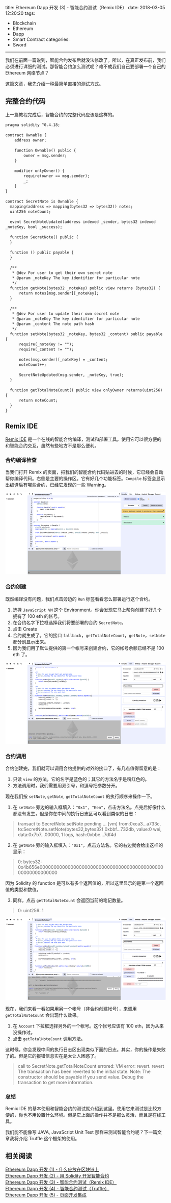 title: Ethereum Dapp 开发 (3) - 智能合约测试（Remix IDE）
date: 2018-03-05 12:20:20
tags:
  - Blockchain
  - Ethereum
  - Dapp
  - Smart Contract
categories:
  - Sword
---

我们在前面一篇说到，智能合约发布后就没法修改了。所以，在真正发布前，我们必须进行详细的测试。那智能合约怎么测试呢？难不成我们自己要部署一个自己的 Ethereum 网络节点？  

这篇文章，我先介绍一种最简单直接的测试方式。  

## 完整合约代码

上一篇教程完成后，智能合约的完整代码应该是这样的。  

```solidity
pragma solidity ^0.4.18;

contract Ownable {
    address owner;

    function Ownable() public {
        owner = msg.sender;
    }

    modifier onlyOwner() {
        require(owner == msg.sender);
        _;
    }
}

contract SecretNote is Ownable {
  mapping(address => mapping(bytes32 => bytes32)) notes;
  uint256 noteCount;

  event SecretNoteUpdated(address indexed _sender, bytes32 indexed _noteKey, bool _success);

  function SecretNote() public {
  }

  function () public payable {
  }

  /**
   * @dev For user to get their own secret note
   * @param _noteKey The key identifier for particular note
   */
  function getNote(bytes32 _noteKey) public view returns (bytes32) {
      return notes[msg.sender][_noteKey];
  }

  /**
   * @dev For user to update their own secret note
   * @param _noteKey The key identifier for particular note
   * @param _content The note path hash
   */
  function setNote(bytes32 _noteKey, bytes32 _content) public payable {
      require(_noteKey != "");
      require(_content != "");

      notes[msg.sender][_noteKey] = _content;
      noteCount++;

      SecretNoteUpdated(msg.sender, _noteKey, true);
  }

  function getTotalNoteCount() public view onlyOwner returns(uint256) {
      return noteCount;
  }
}
```

## Remix IDE

[Remix IDE]: https://remix.ethereum.org

[Remix IDE][] 是一个在线的智能合约编译，测试和部署工具。使用它可以很方便的和智能合约交互，虽然有些地方不是那么便利。  

### 合约编译检查

当我们打开 Remix 的页面，把我们的智能合约代码贴进去的时候，它已经会自动帮你编译代码。右侧是主要的操作区。它有好几个功能标签。`Compile` 标签会显示出编译后有哪些合约，已经它发现的一些 Warning。  

![Remix IDE - Compile](https://raw.githubusercontent.com/kenspirit/blog-cdn-data/master/Remix_compile_contract.png)  

### 合约创建  

既然编译没有问题，我们点击旁边的 `Run` 标签看看怎么部署运行这个合约。  

1. 选择 `JavaScript VM` 这个 Environment。你会发现它马上帮你创建了好几个拥有了 100 eth 的帐号。  
2. 在合约名字下拉框选择我们将要部署的合约 `SecretNote`。  
3. 点击 Create
4. 合约就生成了。它的接口 `fallback`，`getTotalNoteCount`，`getNote`，`setNote` 都分别显示出来。  
5. 因为我们用了默认提供的第一个帐号来创建合约，它的帐号余额已经不是 100 eth 了。  

![Remix IDE - Create](https://raw.githubusercontent.com/kenspirit/blog-cdn-data/master/Remix_create_contract.png)  

### 合约调用  

合约创建完，我们就可以调用合约提供的对外的接口了，有几点值得留意的是：  

1. 只读 `view` 的方法，它的名字是蓝色的；其它的方法名字是粉红色的。  
2. 方法调用时，我们需要用双引号，和逗号把参数分开。  

现在我们按 `setNote`, `getNote`, `getTotalNoteCount` 的执行顺序来操作一下。  

1. 在 `setNote` 旁边的输入框填入：`"0x1", "Ken"`，点击方法名。点完后好像什么都没有发生，但是你在中间的执行日志区可以看到类似的日志：  

>transact to SecretNote.setNote pending ... 
>[vm] from:0xca3...a733c, to:SecretNote.setNote(bytes32,bytes32) 0xbbf...732db, value:0 wei, data:0x7b7...00000, 1 logs, hash:0xbbe...7df4d

2. 在 `getNote` 旁的输入框填入：`"0x1"`，点击方法名。它的右边就会给出这样的显示：  

>0: bytes32: 0x4b656e0000000000000000000000000000000000000000000000000000000000

因为 Solidity 的 function 是可以有多个返回值的，所以这里显示的是第一个返回值的类型和数值。  

3. 同样，点击 `getTotalNoteCount` 会返回当前的笔记数量。  

>0: uint256: 1

![Remix IDE - Call](https://raw.githubusercontent.com/kenspirit/blog-cdn-data/master/Remix_call_contract.png)  

现在，我们来看一看如果用另一个帐号（非合约创建帐号），来调用 `getTotalNoteCount` 会出现什么效果。  

1. 在 `Account` 下拉框选择另外的一个帐号。这个帐号应该有 100 eth，因为从来没操作过。  
2. 点击 `getTotalNoteCount` 调用方法。  

这时候，你会发现中间的执行日志区出现类似下面的日志。其实，你的操作是失败了的。但是它的报错信息实在是太让人困惑了。  

>call to SecretNote.getTotalNoteCount errored: VM error: revert.
>revert  The transaction has been reverted to the initial state.
>Note: The constructor should be payable if you send value.  Debug the transaction to get more information. 

### 总结

Remix IDE 的基本使用和智能合约的测试就介绍到这里。使用它来测试是比较方便的，你也不用设置什么环境。但是它上面的操作并不是那么灵活，而且是在线工具。  

我们能不能像写 JAVA, JavaScript Unit Test 那样来测试智能合约呢？下一篇文章我将介绍 Truffle 这个框架的使用。  


## 相关阅读

[Ethereum Dapp 开发 (1) - 什么应放在区块链上]: http://www.thinkingincrowd.me/2018/02/25/dapp-development-1-what-should-be-in-blockchain/  
[Ethereum Dapp 开发 (2) - 用 Solidity 开发智能合约]: http://www.thinkingincrowd.me/2018/02/27/dapp-development-2-contract-development-in-solidity/  
[Ethereum Dapp 开发 (3) - 智能合约测试（Remix IDE）]: http://www.thinkingincrowd.me/2018/03/05/dapp-development-3-contract-testing-remix-ide/  
[Ethereum Dapp 开发 (4) - 智能合约测试（Truffle）]: http://www.thinkingincrowd.me/2018/03/11/dapp-development-4-contract-testing-truffle/  
[Ethereum Dapp 开发 (5) - 页面开发集成]: http://www.thinkingincrowd.me/2018/03/17/dapp-development-5-UI-integration/  

[Ethereum Dapp 开发 (1) - 什么应放在区块链上][]  
[Ethereum Dapp 开发 (2) - 用 Solidity 开发智能合约][]  
[Ethereum Dapp 开发 (3) - 智能合约测试（Remix IDE）][]  
[Ethereum Dapp 开发 (4) - 智能合约测试（Truffle）][]  
[Ethereum Dapp 开发 (5) - 页面开发集成][]  
